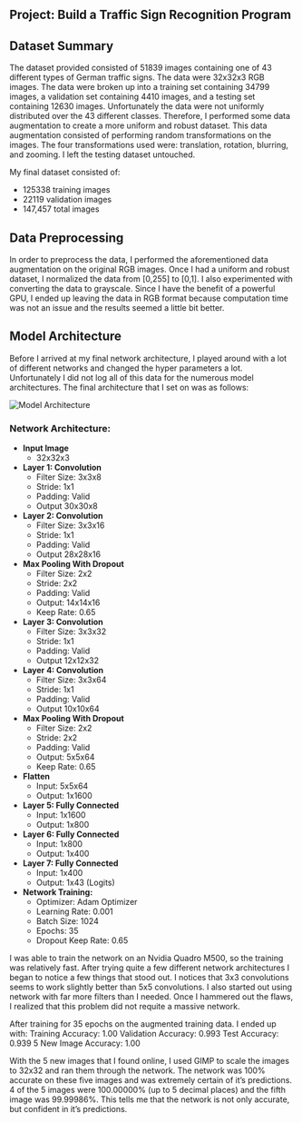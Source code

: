 ## Project: Build a Traffic Sign Recognition Program

## Dataset Summary
The dataset provided consisted of 51839 images containing one of 43 different types of German traffic signs.  The data were 32x32x3 RGB images.  The data were broken up into a training set containing 34799 images, a validation set containing 4410 images, and a testing set containing 12630 images.  Unfortunately the data were not uniformly distributed over the 43 different classes.  Therefore, I performed some data augmentation to create a more uniform and robust dataset.  This data augmentation consisted of performing random transformations on the images.  The four transformations used were: translation, rotation, blurring, and zooming.  I left the testing dataset untouched.

My final dataset consisted of:
- 125338 training images
- 22119 validation images
- 147,457 total images

## Data Preprocessing
In order to preprocess the data, I performed the aforementioned data augmentation on the original RGB images.  Once I had a uniform and robust dataset, I normalized the data from [0,255] to [0,1].  I also experimented with converting the data to grayscale.  Since I have the benefit of a powerful GPU, I ended up leaving the data in RGB format because computation time was not an issue and the results seemed a little bit better.

## Model Architecture
Before I arrived at my final network architecture, I played around with a lot of different networks and changed the hyper parameters a lot.  Unfortunately I did not log all of this data for the numerous model architectures.  The final architecture that I set on was as follows:

![Model Architecture](model_arch.png)

### Network Architecture:
* **Input Image**
  * 32x32x3
* **Layer 1: Convolution**
  * Filter Size: 3x3x8
  * Stride: 1x1
  * Padding: Valid
  * Output 30x30x8
* **Layer 2: Convolution**
  * Filter Size: 3x3x16
  * Stride: 1x1
  * Padding: Valid
  * Output 28x28x16
* **Max Pooling With Dropout**
  * Filter Size: 2x2
  * Stride: 2x2
  * Padding: Valid
  * Output: 14x14x16
  * Keep Rate: 0.65
* **Layer 3: Convolution**
  * Filter Size: 3x3x32
  * Stride: 1x1
  * Padding: Valid
  * Output 12x12x32
* **Layer 4: Convolution**
  * Filter Size: 3x3x64
  * Stride: 1x1
  * Padding: Valid
  * Output 10x10x64
* **Max Pooling With Dropout**
  * Filter Size: 2x2
  * Stride: 2x2
  * Padding: Valid
  * Output: 5x5x64
  * Keep Rate: 0.65
* **Flatten**
  * Input: 5x5x64
  * Output: 1x1600
* **Layer 5: Fully Connected**
  * Input: 1x1600
  * Output: 1x800
* **Layer 6: Fully Connected**
  * Input: 1x800
  * Output: 1x400
* **Layer 7: Fully Connected**
  * Input: 1x400
  * Output: 1x43 (Logits)
* **Network Training:**
  * Optimizer: Adam Optimizer
  * Learning Rate: 0.001
  * Batch Size: 1024
  * Epochs: 35
  * Dropout Keep Rate: 0.65

I was able to train the network on an Nvidia Quadro M500, so the training was relatively fast.  After trying quite a few different network architectures I began to notice a few things that stood out.  I notices that 3x3 convolutions seems to work slightly better than 5x5 convolutions.  I also started out using network with far more filters than I needed.  Once I hammered out the flaws, I realized that this problem did not requite a massive network.

After training for 35 epochs on the augmented training data. I ended up with:
Training Accuracy: 1.00
Validation Accuracy: 0.993
Test Accuracy: 0.939
5 New Image Accuracy: 1.00

With the 5 new images that I found online, I used GIMP to scale the images to 32x32 and ran them through the network.  The network was 100% accurate on these five images and was extremely certain of it’s predictions. 4 of the 5 images were 100.00000% (up to 5 decimal places) and the fifth image was 99.99986%.  This tells me that the network is not only accurate, but confident in it’s predictions.
